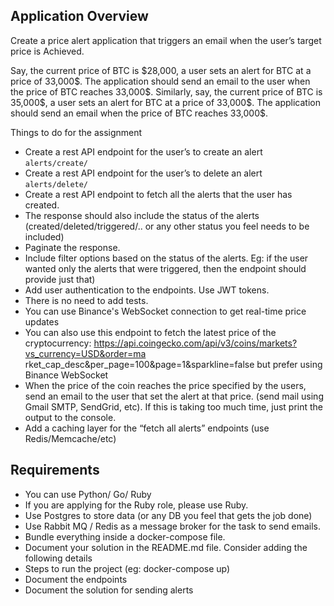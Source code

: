 ## Application Overview
Create a price alert application that triggers an email when the user’s target price is
Achieved.

Say, the current price of BTC is \$28,000, a user sets an alert for BTC at a price of 33,000\$.
The application should send an email to the user when the price of BTC reaches 33,000\$.
Similarly, say, the current price of BTC is 35,000\$, a user sets an alert for BTC at a price of
33,000\$. The application should send an email when the price of BTC reaches 33,000\$.

Things to do for the assignment
- Create a rest API endpoint for the user’s to create an alert `alerts/create/`
- Create a rest API endpoint for the user’s to delete an alert `alerts/delete/`
- Create a rest API endpoint to fetch all the alerts that the user has created.
- The response should also include the status of the alerts
(created/deleted/triggered/.. or any other status you feel needs to be included)
- Paginate the response.
- Include filter options based on the status of the alerts. Eg: if the user wanted
only the alerts that were triggered, then the endpoint should provide just that)
- Add user authentication to the endpoints. Use JWT tokens.
- There is no need to add tests.
- You can use Binance's WebSocket connection to get real-time price updates
- You can also use this endpoint to fetch the latest price of the cryptocurrency:
https://api.coingecko.com/api/v3/coins/markets?vs_currency=USD&order=ma
rket_cap_desc&per_page=100&page=1&sparkline=false but prefer using
Binance WebSocket
- When the price of the coin reaches the price specified by the users, send an email to the
user that set the alert at that price. (send mail using Gmail SMTP, SendGrid, etc). If this is
taking too much time, just print the output to the console.
- Add a caching layer for the “fetch all alerts” endpoints (use Redis/Memcache/etc)

## Requirements
- You can use Python/ Go/ Ruby
- If you are applying for the Ruby role, please use Ruby.
- Use Postgres to store data (or any DB you feel that gets the job done)
- Use Rabbit MQ / Redis as a message broker for the task to send emails.
- Bundle everything inside a docker-compose file.
- Document your solution in the README.md file. Consider adding the following details
- Steps to run the project (eg: docker-compose up)
- Document the endpoints
- Document the solution for sending alerts
